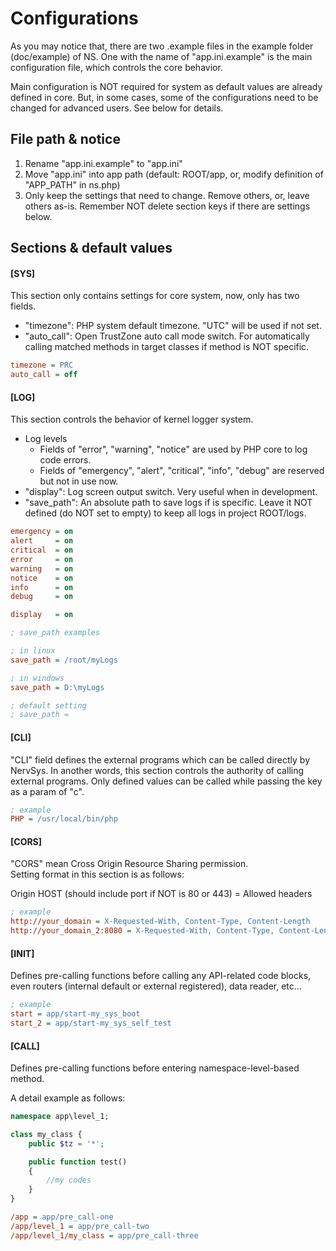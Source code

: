 # Configurations

As you may notice that, there are two .example files in the example folder (doc/example) of NS. One with the name of "app.ini.example" is the main configuration file, which controls the core behavior.  

Main configuration is NOT required for system as default values are already defined in core. But, in some cases, some of the configurations need to be changed for advanced users. See below for details.  

## File path & notice
1. Rename "app.ini.example" to "app.ini"  
2. Move "app.ini" into app path (default: ROOT/app, or, modify definition of "APP_PATH" in ns.php)  
3. Only keep the settings that need to change. Remove others, or, leave others as-is. Remember NOT delete section keys if there are settings below.  
    
## Sections & default values

#### [SYS]

This section only contains settings for core system, now, only has two fields.  
* "timezone": PHP system default timezone. "UTC" will be used if not set.  
* "auto_call": Open TrustZone auto call mode switch. For automatically calling matched methods in target classes if method is NOT specific.  

```ini
timezone = PRC
auto_call = off
```

#### [LOG]

This section controls the behavior of kernel logger system.  
* Log levels  
    * Fields of "error", "warning", "notice" are used by PHP core to log code errors.  
    * Fields of "emergency", "alert", "critical", "info", "debug" are reserved but not in use now.  
* "display": Log screen output switch. Very useful when in development.  
* "save_path": An absolute path to save logs if is specific. Leave it NOT defined (do NOT set to empty) to keep all logs in project ROOT/logs.  

```ini
emergency = on
alert     = on
critical  = on
error     = on
warning   = on
notice    = on
info      = on
debug     = on

display   = on

; save_path examples

; in linux
save_path = /root/myLogs

; in windows
save_path = D:\myLogs

; default setting
; save_path = 
```

#### [CLI]

"CLI" field defines the external programs which can be called directly by NervSys. In another words, this section controls the authority of calling external programs. Only defined values can be called while passing the key as a param of "c".  

```ini
; example
PHP = /usr/local/bin/php
```

#### [CORS]

"CORS" mean Cross Origin Resource Sharing permission.  
Setting format in this section is as follows:

Origin HOST (should include port if NOT is 80 or 443) = Allowed headers

```ini
; example
http://your_domain = X-Requested-With, Content-Type, Content-Length
http://your_domain_2:8080 = X-Requested-With, Content-Type, Content-Length, My_Auth_Key
```

#### [INIT]

Defines pre-calling functions before calling any API-related code blocks, even routers (internal default or external registered), data reader, etc...  

```ini
; example
start = app/start-my_sys_boot
start_2 = app/start-my_sys_self_test
```

#### [CALL]

Defines pre-calling functions before entering namespace-level-based method.  

A detail example as follows:  

```php
namespace app\level_1;

class my_class {
    public $tz = '*';

    public function test()
    {
        //my codes
    }
}
```

```ini
/app = app/pre_call-one
/app/level_1 = app/pre_call-two
/app/level_1/my_class = app/pre_call-three
```
